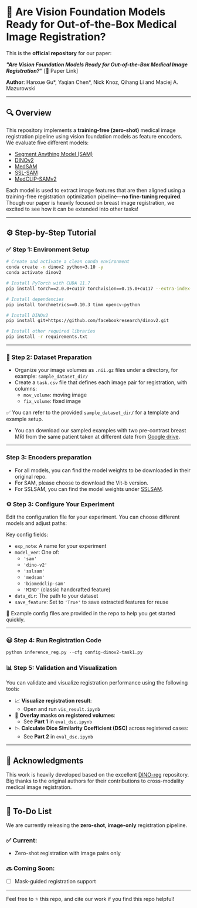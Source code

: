 # 🧠 Are Vision Foundation Models Ready for Out-of-the-Box Medical Image Registration?

This is the **official repository** for our paper:

**_"Are Vision Foundation Models Ready for Out-of-the-Box Medical Image Registration?"_** [📄 Paper Link]

**Author**: Hanxue Gu*, Yaqian Chen*, Nick Knoz, Qihang Li and Maciej A. Mazurowski

---

## 🔍 Overview

This repository implements a **training-free (zero-shot)** medical image registration pipeline using vision foundation models as feature encoders. We evaluate five different models:

- [Segment Anything Model (SAM)](https://github.com/facebookresearch/segment-anything)
- [DINOv2](https://github.com/facebookresearch/dinov2)
- [MedSAM](https://github.com/bowang-lab/MedSAM)
- [SSL-SAM](https://github.com/mazurowski-lab/finetune-SAM/)
- [MedCLIP-SAMv2](https://github.com/healthx-lab/medclip-samv2)

Each model is used to extract image features that are then aligned using a training-free registration optimization pipeline—**no fine-tuning required**. Though our paper is heavily focused on breast image registration, we excited to see how it can be extended into other tasks!

---

## ⚙️ Step-by-Step Tutorial

### ✅ Step 1: Environment Setup

```bash
# Create and activate a clean conda environment
conda create -n dinov2 python=3.10 -y
conda activate dinov2

# Install PyTorch with CUDA 11.7
pip install torch==2.0.0+cu117 torchvision==0.15.0+cu117 --extra-index-url https://download.pytorch.org/whl/cu117

# Install dependencies
pip install torchmetrics==0.10.3 timm opencv-python

# Install DINOv2
pip install git+https://github.com/facebookresearch/dinov2.git

# Install other required libraries
pip install -r requirements.txt
```


---

### 📁 Step 2: Dataset Preparation

- Organize your image volumes as `.nii.gz` files under a directory, for example: `sample_dataset_dir/`
- Create a `task.csv` file that defines each image pair for registration, with columns:
  - `mov_volume`: moving image
  - `fix_volume`: fixed image

✅ You can refer to the provided `sample_dataset_dir/` for a template and example setup.
- You can download our sampled examples with two pre-contrast breast MRI from the same patient taken at different date from [Google drive](https://drive.google.com/drive/folders/16m2xlq4N4p5EE5va8LKBI4HohbG9vWzv?usp=drive_link).

---

### Step 3: Encoders preparation
- For all models, you can find the model weights to be downloaded in their original repo. 
- For SAM, please choose to download the Vit-b version.
- For SSLSAM, you can find the model weights under [SSLSAM](https://drive.google.com/drive/folders/1JAoy-Mh5QgxXsjWtQhMjOX16dN1kytLQ).


### ⚙️ Step 3: Configure Your Experiment

Edit the configuration file for your experiment. You can choose different models and adjust paths:

Key config fields:
- `exp_note`: A name for your experiment
- `model_ver`: One of:
  - `'sam'`
  - `'dino-v2'`
  - `'sslsam'`
  - `'medsam'`
  - `'biomedclip-sam'`
  - `'MIND'` (classic handcrafted feature)
- `data_dir`: The path to your dataset
- `save_feature`: Set to `'True'` to save extracted features for reuse

📌 Example config files are provided in the repo to help you get started quickly.

---

### 😃 Step 4: Run Registration Code
```python
python inference_reg.py --cfg config-dinov2-task1.py

```


### 📊 Step 5: Validation and Visualization

You can validate and visualize registration performance using the following tools:

- 📈 **Visualize registration result**:
  - Open and run `vis_result.ipynb`
- 🩻 **Overlay masks on registered volumes**:
  - See **Part 1** in `eval_dsc.ipynb`
- 📉 **Calculate Dice Similarity Coefficient (DSC)** across registered cases:
  - See **Part 2** in `eval_dsc.ipynb`


---

## 🙏 Acknowledgments

This work is heavily developed based on the excellent [DINO-reg](https://github.com/RPIDIAL/DINO-Reg) repository.
Big thanks to the original authors for their contributions to cross-modality medical image registration.

---

## 🧩 To-Do List

We are currently releasing the **zero-shot, image-only** registration pipeline.

### ✅ Current:
- Zero-shot registration with image pairs only

### 🔜 Coming Soon:
- [ ] Mask-guided registration support

---

Feel free to ⭐️ this repo, and cite our work if you find this repo helpful!

```


```